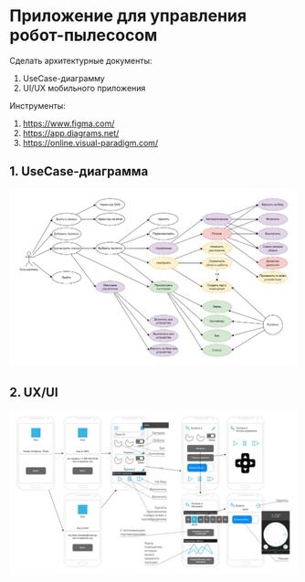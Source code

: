# Приложение для управления робот-пылесосом
Сделать архитектурные документы:
1) UseCase-диаграмму
2) UI/UX мобильного приложения

Инструменты:
1. https://www.figma.com/
2. https://app.diagrams.net/
3. https://online.visual-paradigm.com/
## 1. UseCase-диаграмма
![UseCase-диаграмма](UseCase.png "UseCase-диаграмма")
## 2. UX/UI
![UX/UI](UIUX.png "UX/UI")